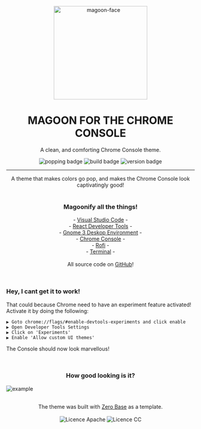 <p align="center">
  <img alt='magoon-face' src='https://cloud.githubusercontent.com/assets/14088342/25765655/6603ba32-31ee-11e7-8592-60ff4b445127.png' width='250'/>
  <h1 align="center">MAGOON FOR THE CHROME CONSOLE</h1>
  <p align="center">A clean, and comforting Chrome Console theme.</p>
  <p align="center">
    <img alt='popping badge' src='https://img.shields.io/badge/colors-popping!-green.svg?style=flat-square' />
    <img alt='build badge' src='https://img.shields.io/badge/build-passing-green.svg?style=flat-square' />
    <img alt='version badge' src='https://img.shields.io/badge/version-1.0.4-blue.svg?style=flat-square' />
  </p>
</div>
<hr>  

<p align="center">
  A theme that makes colors go pop, and makes the Chrome Console look captivatingly good!<br><br>
  <h3 align="center">Magoonify all the things!</h3>
  <p align="center">
  - <a href="https://marketplace.visualstudio.com/items?itemName=Northerntwig.magoon">Visual Studio Code</a> - <br>
  - <a href="https://goo.gl/Gds7zy">React Developer Tools</a> - <br>
    - <a href="https://github.com/NorthernTwig/Magoon/tree/master/gtk">Gnome 3 Deskop Environment</a> - <br>
    - <a href="https://chrome.google.com/webstore/detail/magoon-chrome-devtools-th/aaimlcmkljmacmacanfbhfgjkahgaihm">Chrome Console</a> -<br>
    - <a href="https://github.com/NorthernTwig/Magoon/tree/master/rofi">Rofi</a> -<br>
    - <a href="https://github.com/NorthernTwig/Magoon/tree/master/terminal">Terminal</a> -<br><br>
    All source code on <a href="https://github.com/NorthernTwig/Magoon">GitHub</a>! 
  </p>
</p><br>

### Hey, I cant get it to work!

That could because Chrome need to have an experiment feature activated!
Activate it by doing the following:

    ▶ Goto chrome://flags/#enable-devtools-experiments and click enable  
    ▶ Open Developer Tools Settings
    ▶ Click on 'Experiments'
    ▶ Enable 'Allow custom UI themes'
    
The Console should now look marvellous!


<p align="center"><br>
  <h3 align="center">How good looking is it?</h3>
  <img alt='example' src='https://user-images.githubusercontent.com/14088342/28038854-944ec6e2-65c0-11e7-88a1-3d26f2dc1bc8.png' /><br><br>
</p>

<p align="center">
  The theme was built with <a href="https://github.com/mauricecruz/zero-base-themes">Zero Base</a> as a template.<br><br>
  <img alt='Licence Apache' src='https://img.shields.io/badge/License-Apache_2.0-blue.svg?style=flat-square' />
  <img alt='Licence CC' src='https://img.shields.io/badge/License-CC_BY--SA_4.0-blue.svg?style=flat-square' />
</p>
